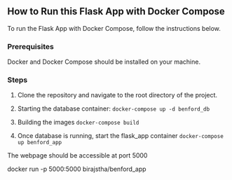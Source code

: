 ## How to Run this Flask App with Docker Compose

To run the Flask App with Docker Compose, follow the instructions below.

### Prerequisites

Docker and Docker Compose should be installed on your machine.

### Steps

1. Clone the repository and navigate to the root directory of the project.

2. Starting the database container:
    `docker-compose up -d benford_db`

3. Building the images
    `docker-compose build`

4. Once database is running, start the flask_app container
    `docker-compose up benford_app`

The webpage should be accessible at port 5000

docker run -p 5000:5000 birajstha/benford_app